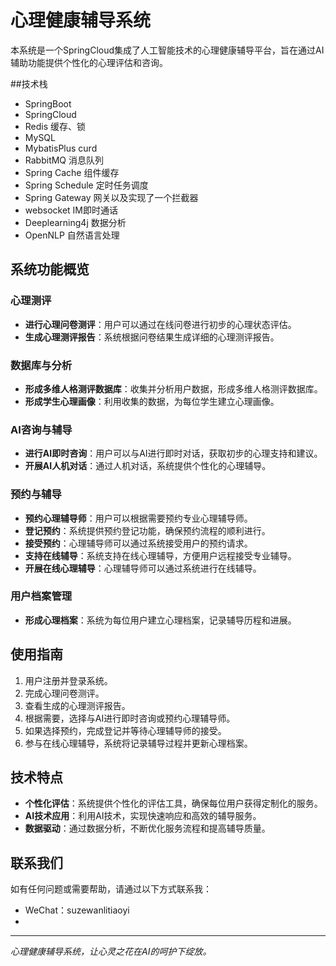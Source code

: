 # 心理健康辅导系统

本系统是一个SpringCloud集成了人工智能技术的心理健康辅导平台，旨在通过AI辅助功能提供个性化的心理评估和咨询。

##技术栈
- SpringBoot 
- SpringCloud 
- Redis 缓存、锁
- MySQL 
- MybatisPlus curd
- RabbitMQ 消息队列
- Spring Cache 组件缓存
- Spring Schedule 定时任务调度
- Spring Gateway 网关以及实现了一个拦截器
- websocket IM即时通话
- Deeplearning4j 数据分析
- OpenNLP 自然语言处理

## 系统功能概览

### 心理测评
- **进行心理问卷测评**：用户可以通过在线问卷进行初步的心理状态评估。
- **生成心理测评报告**：系统根据问卷结果生成详细的心理测评报告。

### 数据库与分析
- **形成多维人格测评数据库**：收集并分析用户数据，形成多维人格测评数据库。
- **形成学生心理画像**：利用收集的数据，为每位学生建立心理画像。

### AI咨询与辅导
- **进行AI即时咨询**：用户可以与AI进行即时对话，获取初步的心理支持和建议。
- **开展AI人机对话**：通过人机对话，系统提供个性化的心理辅导。

### 预约与辅导
- **预约心理辅导师**：用户可以根据需要预约专业心理辅导师。
- **登记预约**：系统提供预约登记功能，确保预约流程的顺利进行。
- **接受预约**：心理辅导师可以通过系统接受用户的预约请求。
- **支持在线辅导**：系统支持在线心理辅导，方便用户远程接受专业辅导。
- **开展在线心理辅导**：心理辅导师可以通过系统进行在线辅导。

### 用户档案管理
- **形成心理档案**：系统为每位用户建立心理档案，记录辅导历程和进展。

## 使用指南

1. 用户注册并登录系统。
2. 完成心理问卷测评。
3. 查看生成的心理测评报告。
4. 根据需要，选择与AI进行即时咨询或预约心理辅导师。
5. 如果选择预约，完成登记并等待心理辅导师的接受。
6. 参与在线心理辅导，系统将记录辅导过程并更新心理档案。

## 技术特点

- **个性化评估**：系统提供个性化的评估工具，确保每位用户获得定制化的服务。
- **AI技术应用**：利用AI技术，实现快速响应和高效的辅导服务。
- **数据驱动**：通过数据分析，不断优化服务流程和提高辅导质量。

## 联系我们

如有任何问题或需要帮助，请通过以下方式联系我：

- WeChat：suzewanlitiaoyi
- 

---

*心理健康辅导系统，让心灵之花在AI的呵护下绽放。*
